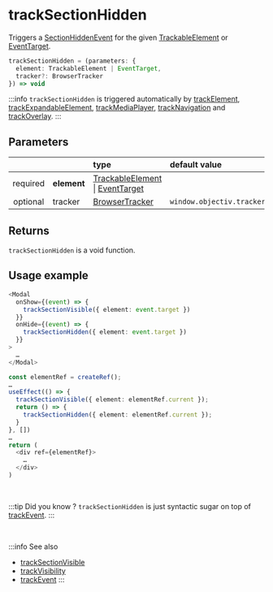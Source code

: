# trackSectionHidden

Triggers a [SectionHiddenEvent](/taxonomy/events/SectionHiddenEvent.md) for the given [TrackableElement](/tracking/core-concepts/elements.md#trackable-elements) or [EventTarget](https://developer.mozilla.org/en-US/docs/Web/API/EventTarget).

```typescript
trackSectionHidden = (parameters: {
  element: TrackableElement | EventTarget,
  tracker?: BrowserTracker
}) => void
```

:::info
`trackSectionHidden` is triggered automatically by [trackElement](/tracking/api-reference/location-trackers/trackElement.md), [trackExpandableElement](/tracking/api-reference/location-trackers/trackExpandableElement.md), [trackMediaPlayer](/tracking/api-reference/location-trackers/trackMediaPlayer.md), [trackNavigation](/tracking/api-reference/location-trackers/trackNavigation.md) and [trackOverlay](/tracking/api-reference/location-trackers/trackOverlay.md).
:::

## Parameters
|          |             | type                                                                                                                                                      | default value
| :-:      | :--         | :--                                                                                                                                                       | :--           
| required | **element** | [TrackableElement](/tracking/core-concepts/elements.md#trackable-elements) \| [EventTarget](https://developer.mozilla.org/en-US/docs/Web/API/EventTarget) |
| optional | tracker     | [BrowserTracker](/tracking/api-reference/interfaces/BrowserTracker.md)                                                                                    | `window.objectiv.tracker`

## Returns
`trackSectionHidden` is a void function.

## Usage example

```typescript jsx
<Modal
  onShow={(event) => {
    trackSectionVisible({ element: event.target })
  }}
  onHide={(event) => {
    trackSectionHidden({ element: event.target })
  }}
>
  …
</Modal>
```

```typescript jsx
const elementRef = createRef();
…
useEffect(() => {
  trackSectionVisible({ element: elementRef.current });
  return () => {
    trackSectionHidden({ element: elementRef.current });
  }
}, [])
…
return (
  <div ref={elementRef}>
    …
  </div>
)
```

<br />

:::tip Did you know ?
`trackSectionHidden` is just syntactic sugar on top of [trackEvent](/tracking/api-reference/advanced/trackEvent.md).
:::

<br />

:::info See also
- [trackSectionVisible](/tracking/api-reference/event-trackers/trackSectionVisible.md)
- [trackVisibility](/tracking/api-reference/event-trackers/trackVisibility.md)
- [trackEvent](/tracking/api-reference/advanced/trackEvent.md)
:::
